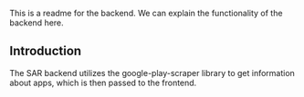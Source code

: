 This is a readme for the backend. We can explain the functionality of the backend here.

## Introduction

The SAR backend utilizes the google-play-scraper library to get information about apps, which is then passed to the frontend.
